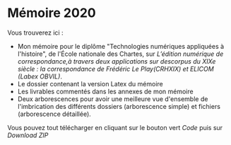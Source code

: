 # Mémoire 2020

Vous trouverez ici :
- Mon mémoire pour le diplôme "Technologies numériques appliquées à l'histoire", de l'École nationale des Chartes, sur *L’édition numérique de correspondance,à travers deux applications sur descorpus du XIXe siècle : la correspondance de Frédéric Le Play(CRHXIX) et ELICOM (Labex OBVIL)*.
- Le dossier contenant la version Latex du mémoire
- Les livrables commentés dans les annexes de mon mémoire
- Deux arborescences pour avoir une meilleure vue d'ensemble de l'imbrication des différents dossiers (arborescence simple) et fichiers (arborescence détaillée).

Vous pouvez tout télécharger en cliquant sur le bouton vert *Code* puis sur *Download ZIP*
